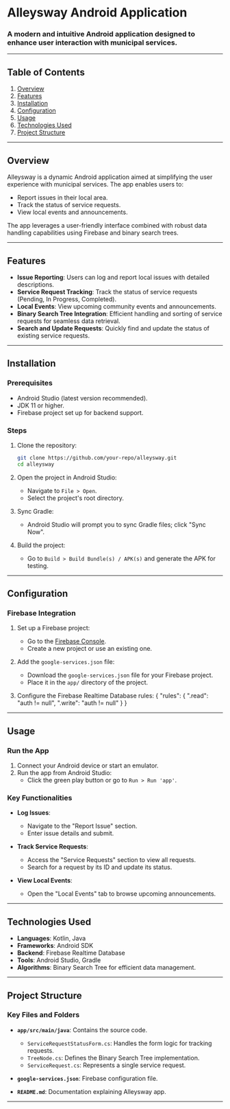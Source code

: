 # **Alleysway Android Application**

### A modern and intuitive Android application designed to enhance user interaction with municipal services.

---

## **Table of Contents**
1. [Overview](#overview)
2. [Features](#features)
3. [Installation](#installation)
4. [Configuration](#configuration)
5. [Usage](#usage)
6. [Technologies Used](#technologies-used)
7. [Project Structure](#project-structure)

---

## **Overview**
Alleysway is a dynamic Android application aimed at simplifying the user experience with municipal services. The app enables users to:
- Report issues in their local area.
- Track the status of service requests.
- View local events and announcements.

The app leverages a user-friendly interface combined with robust data handling capabilities using Firebase and binary search trees.

---

## **Features**
- **Issue Reporting**: Users can log and report local issues with detailed descriptions.
- **Service Request Tracking**: Track the status of service requests (Pending, In Progress, Completed).
- **Local Events**: View upcoming community events and announcements.
- **Binary Search Tree Integration**: Efficient handling and sorting of service requests for seamless data retrieval.
- **Search and Update Requests**: Quickly find and update the status of existing service requests.

---

## **Installation**

### Prerequisites
- Android Studio (latest version recommended).
- JDK 11 or higher.
- Firebase project set up for backend support.

### Steps
1. Clone the repository:
   ```bash
   git clone https://github.com/your-repo/alleysway.git
   cd alleysway
   ```
2. Open the project in Android Studio:
   - Navigate to `File > Open`.
   - Select the project's root directory.

3. Sync Gradle:
   - Android Studio will prompt you to sync Gradle files; click "Sync Now".

4. Build the project:
   - Go to `Build > Build Bundle(s) / APK(s)` and generate the APK for testing.

---

## **Configuration**

### Firebase Integration
1. Set up a Firebase project:
   - Go to the [Firebase Console](https://console.firebase.google.com/).
   - Create a new project or use an existing one.

2. Add the `google-services.json` file:
   - Download the `google-services.json` file for your Firebase project.
   - Place it in the `app/` directory of the project.

3. Configure the Firebase Realtime Database rules:
   {
     "rules": {
       ".read": "auth != null",
       ".write": "auth != null"
     }
   }

---

## **Usage**

### Run the App
1. Connect your Android device or start an emulator.
2. Run the app from Android Studio:
   - Click the green play button or go to `Run > Run 'app'`.

### Key Functionalities
- **Log Issues**:
  - Navigate to the "Report Issue" section.
  - Enter issue details and submit.

- **Track Service Requests**:
  - Access the "Service Requests" section to view all requests.
  - Search for a request by its ID and update its status.

- **View Local Events**:
  - Open the "Local Events" tab to browse upcoming announcements.

---

## **Technologies Used**
- **Languages**: Kotlin, Java
- **Frameworks**: Android SDK
- **Backend**: Firebase Realtime Database
- **Tools**: Android Studio, Gradle
- **Algorithms**: Binary Search Tree for efficient data management.

---

## **Project Structure**

### Key Files and Folders
- **`app/src/main/java`**: Contains the source code.
  - `ServiceRequestStatusForm.cs`: Handles the form logic for tracking requests.
  - `TreeNode.cs`: Defines the Binary Search Tree implementation.
  - `ServiceRequest.cs`: Represents a single service request.

- **`google-services.json`**: Firebase configuration file.

- **`README.md`**: Documentation explaining Alleysway app.

---

